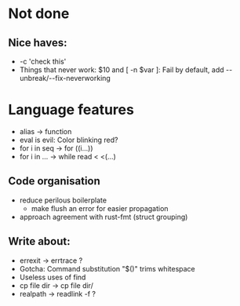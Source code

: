 # Not done

## Nice haves:
* -c 'check this'
* Things that never work: $10 and [ -n $var ]:
  Fail by default, add --unbreak/--fix-neverworking

# Language features
* alias → function
* eval is evil: Color blinking red?
* for i in seq → for ((i…))
* for i in … → while read < <(…)

## Code organisation
* reduce perilous boilerplate
  * make flush an error for easier propagation
* approach agreement with rust-fmt (struct grouping)

## Write about:
* errexit → errtrace ?
* Gotcha: Command substitution "$()" trims whitespace
* Useless uses of find
* cp file dir → cp file dir/
* realpath → readlink -f ?
